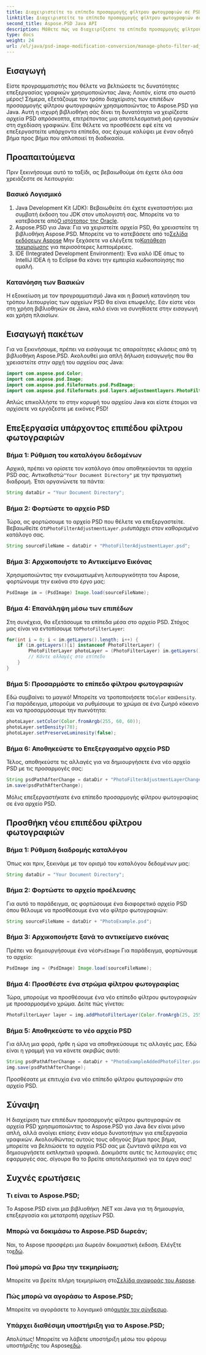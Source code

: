 ```yaml
---
title: Διαχειριστείτε το επίπεδο προσαρμογής φίλτρου φωτογραφιών σε PSD - Java
linktitle: Διαχειριστείτε το επίπεδο προσαρμογής φίλτρου φωτογραφιών σε PSD - Java
second_title: Aspose.PSD Java API
description: Μάθετε πώς να διαχειρίζεστε τα επίπεδα προσαρμογής φίλτρου φωτογραφιών σε αρχεία PSD με το Aspose.PSD για Java. Ακολουθήστε αυτόν τον οδηγό για να επεξεργαστείτε και να προσθέσετε φίλτρα χωρίς κόπο.
type: docs
weight: 24
url: /el/java/psd-image-modification-conversion/manage-photo-filter-adjustment-layer-psd/
---
```

## Εισαγωγή
Είστε προγραμματιστής που θέλετε να βελτιώσετε τις δυνατότητες επεξεργασίας γραφικών χρησιμοποιώντας Java; Λοιπόν, είστε στο σωστό μέρος! Σήμερα, εξετάζουμε τον τρόπο διαχείρισης των επιπέδων προσαρμογής φίλτρου φωτογραφιών χρησιμοποιώντας το Aspose.PSD για Java. Αυτή η ισχυρή βιβλιοθήκη σάς δίνει τη δυνατότητα να χειρίζεστε αρχεία PSD απρόσκοπτα, επιτρέποντας μια αποτελεσματική ροή εργασιών στη σχεδίαση γραφικών. Είτε θέλετε να προσθέσετε εφέ είτε να επεξεργαστείτε υπάρχοντα επίπεδα, σας έχουμε καλύψει με έναν οδηγό βήμα προς βήμα που απλοποιεί τη διαδικασία.
## Προαπαιτούμενα
Πριν ξεκινήσουμε αυτό το ταξίδι, ας βεβαιωθούμε ότι έχετε όλα όσα χρειάζεστε σε λειτουργία:
### Βασικό Λογισμικό
1.  Java Development Kit (JDK): Βεβαιωθείτε ότι έχετε εγκαταστήσει μια συμβατή έκδοση του JDK στον υπολογιστή σας. Μπορείτε να το κατεβάσετε από[Ο ιστότοπος της Oracle](https://www.oracle.com/java/technologies/javase-jdk11-downloads.html).
2.  Aspose.PSD για Java: Για να χειριστείτε αρχεία PSD, θα χρειαστείτε τη βιβλιοθήκη Aspose.PSD. Μπορείτε να το κατεβάσετε από το[Σελίδα εκδόσεων Aspose](https://releases.aspose.com/psd/java/) Μην ξεχάσετε να ελέγξετε το[Κατάθεση τεκμηρίωσης](https://reference.aspose.com/psd/java/) για περισσότερες λεπτομέρειες.
3. IDE (Integrated Development Environment): Ένα καλό IDE όπως το IntelliJ IDEA ή το Eclipse θα κάνει την εμπειρία κωδικοποίησης πιο ομαλή.
### Κατανόηση των Βασικών
Η εξοικείωση με τον προγραμματισμό Java και η βασική κατανόηση του τρόπου λειτουργίας των αρχείων PSD θα είναι επωφελής. Εάν είστε νέοι στη χρήση βιβλιοθηκών σε Java, καλό είναι να συνηθίσετε στην εισαγωγή και χρήση πλαισίων.
## Εισαγωγή πακέτων
Για να ξεκινήσουμε, πρέπει να εισάγουμε τις απαραίτητες κλάσεις από τη βιβλιοθήκη Aspose.PSD. Ακολουθεί μια απλή δήλωση εισαγωγής που θα χρειαστείτε στην αρχή του αρχείου σας Java:
```java
import com.aspose.psd.Color;
import com.aspose.psd.Image;
import com.aspose.psd.fileformats.psd.PsdImage;
import com.aspose.psd.fileformats.psd.layers.adjustmentlayers.PhotoFilterLayer;
```
Απλώς επικολλήστε το στην κορυφή του αρχείου Java και είστε έτοιμοι να αρχίσετε να εργάζεστε με εικόνες PSD!
## Επεξεργασία υπάρχοντος επιπέδου φίλτρου φωτογραφιών
### Βήμα 1: Ρύθμιση του καταλόγου δεδομένων
 Αρχικά, πρέπει να ορίσετε τον κατάλογο όπου αποθηκεύονται τα αρχεία PSD σας. Αντικαθιστώ`"Your Document Directory"` με την πραγματική διαδρομή. Έτσι οργανώνετε τα πάντα:
```java
String dataDir = "Your Document Directory";
```
### Βήμα 2: Φορτώστε το αρχείο PSD
 Τώρα, ας φορτώσουμε το αρχείο PSD που θέλετε να επεξεργαστείτε. Βεβαιωθείτε ότι`PhotoFilterAdjustmentLayer.psd`υπάρχει στον καθορισμένο κατάλογο σας.
```java
String sourceFileName = dataDir + "PhotoFilterAdjustmentLayer.psd";
```
### Βήμα 3: Αρχικοποιήστε το Αντικείμενο Εικόνας
Χρησιμοποιώντας την ενσωματωμένη λειτουργικότητα του Aspose, φορτώνουμε την εικόνα στο έργο μας:
```java
PsdImage im = (PsdImage) Image.load(sourceFileName);
```
### Βήμα 4: Επανάληψη μέσω των επιπέδων
 Στη συνέχεια, θα εξετάσουμε τα επίπεδα μέσα στο αρχείο PSD. Στόχος μας είναι να εντοπίσουμε το`PhotoFilterLayer`:
```java
for(int i = 0; i < im.getLayers().length; i++) {
    if (im.getLayers()[i] instanceof PhotoFilterLayer) {
        PhotoFilterLayer photoLayer = (PhotoFilterLayer) im.getLayers()[i];
        // Κάντε αλλαγές στο επίπεδο
    }
}
```
### Βήμα 5: Προσαρμόστε το επίπεδο φίλτρου φωτογραφιών
 Εδώ συμβαίνει το μαγικό! Μπορείτε να τροποποιήσετε το`Color` και`Density`. Για παράδειγμα, μπορούμε να ρυθμίσουμε το χρώμα σε ένα ζωηρό κόκκινο και να προσαρμόσουμε την πυκνότητα:
```java
photoLayer.setColor(Color.fromArgb(255, 60, 60));
photoLayer.setDensity(78);
photoLayer.setPreserveLuminosity(false);
```
### Βήμα 6: Αποθηκεύστε το Επεξεργασμένο αρχείο PSD
Τέλος, αποθηκεύστε τις αλλαγές για να δημιουργήσετε ένα νέο αρχείο PSD με τις προσαρμογές σας:
```java
String psdPathAfterChange = dataDir + "PhotoFilterAdjustmentLayerChanged.psd";
im.save(psdPathAfterChange);
```
Μόλις επεξεργαστήκατε ένα επίπεδο προσαρμογής φίλτρου φωτογραφίας σε ένα αρχείο PSD.
## Προσθήκη νέου επιπέδου φίλτρου φωτογραφιών
### Βήμα 1: Ρύθμιση διαδρομής καταλόγου
Όπως και πριν, ξεκινάμε με τον ορισμό του καταλόγου δεδομένων μας:
```java
String dataDir = "Your Document Directory";
```
### Βήμα 2: Φορτώστε το αρχείο προέλευσης
Για αυτό το παράδειγμα, ας φορτώσουμε ένα διαφορετικό αρχείο PSD όπου θέλουμε να προσθέσουμε ένα νέο φίλτρο φωτογραφιών:
```java
String sourceFileName = dataDir + "PhotoExample.psd";
```
### Βήμα 3: Αρχικοποιήστε ξανά το αντικείμενο εικόνας
 Πρέπει να δημιουργήσουμε ένα νέο`PsdImage` Για παράδειγμα, φορτώνουμε το αρχείο:
```java
PsdImage img = (PsdImage) Image.load(sourceFileName);
```
### Βήμα 4: Προσθέστε ένα στρώμα φίλτρου φωτογραφίας
Τώρα, μπορούμε να προσθέσουμε ένα νέο επίπεδο φίλτρου φωτογραφιών με προσαρμοσμένο χρώμα. Δείτε πώς γίνεται:
```java
PhotoFilterLayer layer = img.addPhotoFilterLayer(Color.fromArgb(25, 255, 35));
```
### Βήμα 5: Αποθηκεύστε το νέο αρχείο PSD
Για άλλη μια φορά, ήρθε η ώρα να αποθηκεύσουμε τις αλλαγές μας. Εδώ είναι η γραμμή για να κάνετε ακριβώς αυτό:
```java
String psdPathAfterChange = dataDir + "PhotoExampleAddedPhotoFilter.psd";
img.save(psdPathAfterChange);
```
Προσθέσατε με επιτυχία ένα νέο επίπεδο φίλτρου φωτογραφιών στο αρχείο PSD.
## Σύναψη
Η διαχείριση των επιπέδων προσαρμογής φίλτρου φωτογραφιών σε αρχεία PSD χρησιμοποιώντας το Aspose.PSD για Java δεν είναι μόνο απλή, αλλά ανοίγει επίσης έναν κόσμο δυνατοτήτων για επεξεργασία γραφικών. Ακολουθώντας αυτούς τους οδηγούς βήμα προς βήμα, μπορείτε να βελτιώσετε τα αρχεία PSD σας με ζωντανά φίλτρα και να δημιουργήσετε εκπληκτικά γραφικά. Δοκιμάστε αυτές τις λειτουργίες στις εφαρμογές σας. σίγουρα θα το βρείτε αποτελεσματικό για τα έργα σας!
## Συχνές ερωτήσεις
### Τι είναι το Aspose.PSD;
Το Aspose.PSD είναι μια βιβλιοθήκη .NET και Java για τη δημιουργία, επεξεργασία και μετατροπή αρχείων PSD.
### Μπορώ να δοκιμάσω το Aspose.PSD δωρεάν;
 Ναι, το Aspose προσφέρει μια δωρεάν δοκιμαστική έκδοση. Ελέγξτε το[εδώ](https://releases.aspose.com/).
### Πού μπορώ να βρω την τεκμηρίωση;
 Μπορείτε να βρείτε πλήρη τεκμηρίωση στο[Σελίδα αναφοράς του Aspose](https://reference.aspose.com/psd/java/).
### Πώς μπορώ να αγοράσω το Aspose.PSD;
 Μπορείτε να αγοράσετε το λογισμικό από[αυτόν τον σύνδεσμο](https://purchase.aspose.com/buy).
### Υπάρχει διαθέσιμη υποστήριξη για το Aspose.PSD;
 Απολύτως! Μπορείτε να λάβετε υποστήριξη μέσω του φόρουμ υποστήριξης του Aspose[εδώ](https://forum.aspose.com/c/psd/34).